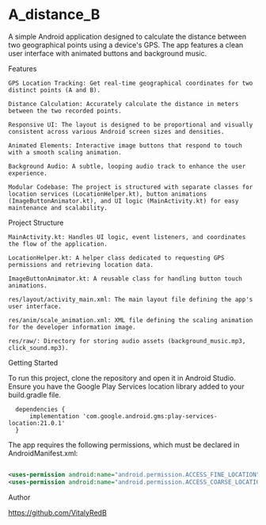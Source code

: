 # A_distance_B
A simple Android application designed to calculate the distance between two geographical points using a device's GPS. The app features a clean user interface with animated buttons and background music.

Features

    GPS Location Tracking: Get real-time geographical coordinates for two distinct points (A and B).

    Distance Calculation: Accurately calculate the distance in meters between the two recorded points.

    Responsive UI: The layout is designed to be proportional and visually consistent across various Android screen sizes and densities.

    Animated Elements: Interactive image buttons that respond to touch with a smooth scaling animation.

    Background Audio: A subtle, looping audio track to enhance the user experience.

    Modular Codebase: The project is structured with separate classes for location services (LocationHelper.kt), button animations (ImageButtonAnimator.kt), and UI logic (MainActivity.kt) for easy maintenance and scalability.

Project Structure

    MainActivity.kt: Handles UI logic, event listeners, and coordinates the flow of the application.

    LocationHelper.kt: A helper class dedicated to requesting GPS permissions and retrieving location data.

    ImageButtonAnimator.kt: A reusable class for handling button touch animations.

    res/layout/activity_main.xml: The main layout file defining the app's user interface.

    res/anim/scale_animation.xml: XML file defining the scaling animation for the developer information image.

    res/raw/: Directory for storing audio assets (background_music.mp3, click_sound.mp3).

Getting Started

To run this project, clone the repository and open it in Android Studio. Ensure you have the Google Play Services location library added to your build.gradle file.
```
  dependencies {
      implementation 'com.google.android.gms:play-services-location:21.0.1'
  }
```
The app requires the following permissions, which must be declared in AndroidManifest.xml:
```XML

<uses-permission android:name="android.permission.ACCESS_FINE_LOCATION" />
<uses-permission android:name="android.permission.ACCESS_COARSE_LOCATION" />
```
Author

https://github.com/VitalyRedB

 
